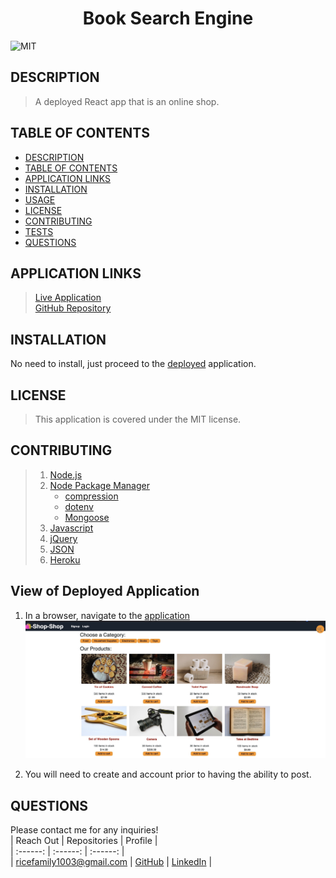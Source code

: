 # <div align="center">**Book Search Engine**</div>   
![MIT](https://img.shields.io/badge/License-MIT-blue.svg)  
  
## **DESCRIPTION**   
> A deployed React app that is an online shop.  
  
## **TABLE OF CONTENTS**  
* [DESCRIPTION](#DESCRIPTION)  
* [TABLE OF CONTENTS](#TABLE-OF-CONTENTS)  
* [APPLICATION LINKS](#APPLICATION-LINKS) 
* [INSTALLATION](#INSTALLATION)  
* [USAGE](#USAGE)  
* [LICENSE](#LICENSE)  
* [CONTRIBUTING](#CONTRIBUTING)  
* [TESTS](#TESTS)  
* [QUESTIONS](#QUESTIONS)  
  
## **APPLICATION LINKS**   
> [Live Application](https://calm-ravine-20811.herokuapp.com/)  
> [GitHub Repository](https://github.com/jeremyrice98/shop-shop2)  
  
## **INSTALLATION**   
No need to install, just proceed to the [deployed](ttps://calm-ravine-20811.herokuapp.com/) application.  
    
## **LICENSE**  
> This application is covered under the MIT license.
  
## **CONTRIBUTING**  
> 1. [Node.js](https://nodejs.org/en/)
> 2. [Node Package Manager](https://www.npmjs.com/)
>     - [compression](https://www.npmjs.com/package/compression)
>     - [dotenv](https://www.npmjs.com/package/dotenv)
>     - [Mongoose](https://mongoosejs.com/)
> 3. [Javascript](https://developer.mozilla.org/en-US/docs/Web/JavaScript)
> 4. [jQuery](https://jquery.com/)
> 5. [JSON](https://www.json.org/json-en.html)
> 6. [Heroku](www.heroku.com)
  
## **View of Deployed Application**  
1. In a browser, navigate to the [application](https://calm-ravine-20811.herokuapp.com/)
![](images/front.jpeg)

2. You will need to create and account prior to having the ability to post.
  
## **QUESTIONS**  
Please contact me for any inquiries!  
| Reach Out | Repositories | Profile |  
| :------: | :------: |  :------: |  
| <ricefamily1003@gmail.com> | [GitHub](https://github.com/jeremyrice98?tab=repositories) |  [LinkedIn](https://www.linkedin.com/in/jeremy-rice-99055113/) |   
